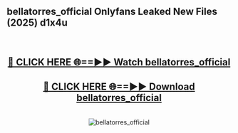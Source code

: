 <h2>bellatorres_official Onlyfans Leaked New Files (2025) d1x4u</h2>
<br>
<div align="center">
<h2><a href="https://mediafiles.top/bellatorres_official&ref=git" rel="nofollow">🔴 CLICK HERE 🌐==►► Watch bellatorres_official</a></h2>
<h2><a href="https://mediafiles.top/bellatorres_official&ref=git" rel="nofollow">🔴 CLICK HERE 🌐==►► Download bellatorres_official</a></h2>
<br>
<a href="https://mediafiles.top/bellatorres_official&ref=git" rel="nofollow" data-target="animated-image.originalLink"><img src="https://i.ibb.co.com/xMMVF88/686577567.gif" alt="bellatorres_official" style="max-width: 100%; display: inline-block;" data-target="animated-image.originalImage"></a>
</div>
<br>
<br>